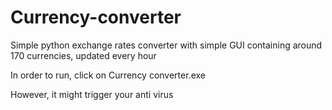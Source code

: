 # Currency-converter
Simple python exchange rates converter with simple GUI containing around 170 currencies, updated every hour

In order to run, click on Currency converter.exe

However, it might trigger your anti virus
